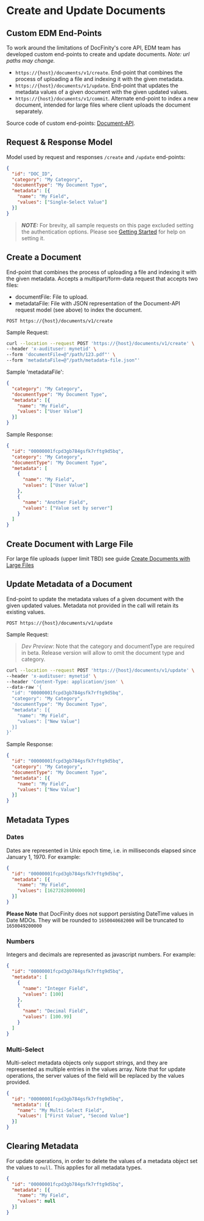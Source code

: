 # Create and Update Documents

## Custom EDM End-Points

To work around the limitations of DocFinity's core API, EDM team has developed custom end-points to create and update documents. *Note: url paths may change.*

- `https://{host}/documents/v1/create`. End-point that combines the process of uploading a file and indexing it with the given metadata.
- `https://{host}/documents/v1/update`. End-point that updates the metadata values of a given document with the given updated values.
- `https://{host}/documents/v1/commit`. Alternate end-point to index a new document, intended for large files where client uploads the document separately.

Source code of custom end-points: [Document-API](https://github.com/uw-it-edm/document-api).

## Request & Response Model

Model used by request and responses `/create` and `/update` end-points:

```json
{
  "id": "DOC_ID",
  "category": "My Category",
  "documentType": "My Document Type",
  "metadata": [{
    "name": "My Field",
    "values": ["Single-Select Value"]
  }]
}
```

> **_NOTE:_** For brevity, all sample requests on this page excluded setting the authentication options.
> Please see [Getting Started](/docs/getting-started.md) for help on setting it.

## Create a Document

End-point that combines the process of uploading a file and indexing it with the given metadata. Accepts a multipart/form-data request that accepts two files:

- documentFile: File to upload.
- metadataFile: File with JSON representation of the Document-API request model (see above) to index the document.

`POST https://{host}/documents/v1/create`

Sample Request:

```bash
curl --location --request POST 'https://{host}/documents/v1/create' \
--header 'x-audituser: mynetid' \
--form 'documentFile=@"/path/123.pdf"' \
--form 'metadataFile=@"/path/metadata-file.json"'
```

Sample 'metadataFile':

```json
{
  "category": "My Category",
  "documentType": "My Document Type",
  "metadata": [{
    "name": "My Field",
    "values": ["User Value"]
  }]
}
```

Sample Response:

```json
{
  "id": "00000001fcpd3gb784gsfk7rftg9d5bq",
  "category": "My Category",
  "documentType": "My Document Type",
  "metadata": [
    {
      "name": "My Field",
      "values": ["User Value"]
    },
    {
      "name": "Another Field",
      "values": ["Value set by server"]
    }
  ]
}
```

## Create Document with Large File

For large file uploads (upper limit TBD) see guide [Create Documents with Large Files](/docs/create-large-documents.md)

## Update Metadata of a Document

End-point to update the metadata values of a given document with the given updated values. 
Metadata not provided in the call will retain its existing values. 

`POST https://{host}/documents/v1/update`

Sample Request:

> *Dev Preview*: Note that the category and documentType are required in beta. Release version will allow to omit the document type and category.

```bash
curl --location --request POST 'https://{host}/documents/v1/update' \
--header 'x-audituser: mynetid' \
--header 'Content-Type: application/json' \
--data-raw '{
  "id": "00000001fcpd3gb784gsfk7rftg9d5bq",
  "category": "My Category",
  "documentType": "My Document Type",
  "metadata": [{
    "name": "My Field",
    "values": ["New Value"]
  }]
}'
```

Sample Response:

```json
{
  "id": "00000001fcpd3gb784gsfk7rftg9d5bq",
  "category": "My Category",
  "documentType": "My Document Type",
  "metadata": [{
    "name": "My Field",
    "values": ["New Value"]
  }]
}
```

## Metadata Types

### Dates

Dates are represented in Unix epoch time, i.e. in milliseconds elapsed since January 1, 1970. For example:

```json
{
  "id": "00000001fcpd3gb784gsfk7rftg9d5bq",
  "metadata": [{
    "name": "My Field",
    "values": [1627282800000]
  }]
}
```

**Please Note** that DocFinity does not support persisting DateTime values in Date MDOs. They will be rounded to 
`1650040682000` will be truncated to `1650049200000`

### Numbers

Integers and decimals are represented as javascript numbers. For example:

```json
{
  "id": "00000001fcpd3gb784gsfk7rftg9d5bq",
  "metadata": [
    {
      "name": "Integer Field",
      "values": [100]
    },
    {
      "name": "Decimal Field",
      "values": [100.99]
    }
  ]
}
```

### Multi-Select

Multi-select metadata objects only support strings, and they are represented as multiple entries in the values array. Note that for update operations, the server values of the field will be replaced by the values provided.

```json
{
  "id": "00000001fcpd3gb784gsfk7rftg9d5bq",
  "metadata": [{
    "name": "My Multi-Select Field",
    "values": ["First Value", "Second Value"]
  }]
}
```

## Clearing Metadata

For update operations, in order to delete the values of a metadata object set the values to `null`. This applies for all metadata types.

```json
{
  "id": "00000001fcpd3gb784gsfk7rftg9d5bq",
  "metadata": [{
    "name": "My Field",
    "values": null
  }]
}
```

